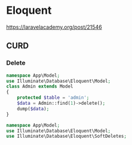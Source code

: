 # Eloquent

<https://laravelacademy.org/post/21546>

## CURD

### Delete


```php
namespace App\Model;
use Illuminate\Database\Eloquent\Model;
class Admin extends Model
{
    protected $table = 'admin';
    $data = Admin::find(1)->delete();
    dump($data);
}
```

```php
namespace App\Model;
use Illuminate\Database\Eloquent\Model;
use Illuminate\Database\Eloquent\SoftDeletes;
```